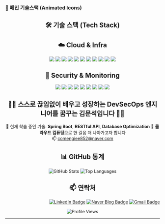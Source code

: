 ### 🌟 메인 기술스택 (Animated Icons)
<div align="center">


## 🛠️ 기술 스택 (Tech Stack)




<p align="center">
  
## ☁️ Cloud & Infra
<img src="https://img.shields.io/badge/Docker-2496ED?style=for-the-badge&logo=docker&logoColor=white"/> <img src="https://img.shields.io/badge/Kubernetes-326CE5?style=for-the-badge&logo=kubernetes&logoColor=white"/> <img src="https://img.shields.io/badge/Minikube-FFCC00?style=for-the-badge&logo=kubernetes&logoColor=black"/> <img src="https://img.shields.io/badge/Multus-C40000?style=for-the-badge&logo=kubernetes&logoColor=white"/> <img src="https://img.shields.io/badge/AWS-232F3E?style=for-the-badge&logo=amazonaws&logoColor=white"/> <img src="https://img.shields.io/badge/Linux-FCC624?style=for-the-badge&logo=linux&logoColor=black"/> <img src="https://img.shields.io/badge/VirtualBox-183A61?style=for-the-badge&logo=virtualbox&logoColor=white"/> <img src="https://img.shields.io/badge/OpenSSH-00B400?style=for-the-badge&logo=gnu-bash&logoColor=white"/> <img src="https://img.shields.io/badge/MySQL-4479A1?style=for-the-badge&logo=mysql&logoColor=white"/> <img src="https://img.shields.io/badge/Oracle-F80000?style=for-the-badge&logo=oracle&logoColor=white"/> <img src="https://img.shields.io/badge/DBeaver-372923?style=for-the-badge&logo=dbeaver&logoColor=white"/>

## 🔐 Security & Monitoring
<img src="https://img.shields.io/badge/Suricata-FF3300?style=for-the-badge&logo=security&logoColor=white"/> <img src="https://img.shields.io/badge/ELK%20Stack-005571?style=for-the-badge&logo=elastic&logoColor=white"/> <img src="https://img.shields.io/badge/Splunk-000000?style=for-the-badge&logo=splunk&logoColor=white"/> <img src="https://img.shields.io/badge/Keycloak-0071C5?style=for-the-badge&logo=keycloak&logoColor=white"/> <img src="https://img.shields.io/badge/oauth2--proxy-5A2C83?style=for-the-badge&logo=oauth&logoColor=white"/> <img src="https://img.shields.io/badge/ZeroTrust-000000?style=for-the-badge&logo=datadog&logoColor=white"/> <img src="https://img.shields.io/badge/MFA-4A90E2?style=for-the-badge&logo=auth0&logoColor=white"/> <img src="https://img.shields.io/badge/RBAC-FF6F00?style=for-the-badge&logo=security&logoColor=white"/> <img src="https://img.shields.io/badge/TLS-004D99?style=for-the-badge&logo=openssl&logoColor=white"/>




</p>



## 👨‍💻 **스스로 끊임없이 배우고 성장하는** DevSecOps 엔지니어를 꿈꾸는 김문석입니다 👨‍💻  
💼 현재 학습 중인 기술: **Spring Boot**, **RESTful API**, **Database Optimization** 
🌱 **클라우드 컴퓨팅**으로 한 걸음 더 나아가고자 합니다  
📫 comengiee852@naver.com

## 📊 GitHub 통계

<div align="center">
  <img src="https://github-readme-stats.vercel.app/api?username=moonstone0514&show_icons=true&theme=tokyonight" alt="GitHub Stats" />
  <img src="https://github-readme-stats.vercel.app/api/top-langs/?username=moonstone0514&layout=compact&theme=tokyonight" alt="Top Languages" />
</div>


## 📫 연락처

<div align="right">

[![LinkedIn Badge](https://img.shields.io/badge/LinkedIn-0A66C2?style=flat-square&logo=LinkedIn&logoColor=white)](https://www.linkedin.com/in/%EB%AC%B8%EC%84%9D-%EA%B9%80-40b858373/)
[![Naver Blog Badge](https://img.shields.io/badge/Naver%20Blog-03C75A?style=flat-square&logo=Naver&logoColor=white)](https://blog.naver.com/nn-0_0-n)
[![Gmail Badge](https://img.shields.io/badge/Gmail-d14836?style=flat-square&logo=Gmail&logoColor=white)](mailto:comengiee852@naver.com)


</div>


<div align="center">
  
![Profile Views](https://komarev.com/ghpvc/?username=moonstone0514&color=blueviolet)

</div>

---
